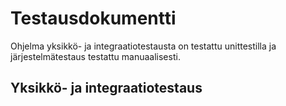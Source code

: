 # Testausdokumentti

Ohjelma yksikkö- ja integraatiotestausta on testattu unittestilla ja järjestelmätestaus testattu manuaalisesti.

## Yksikkö- ja integraatiotestaus
